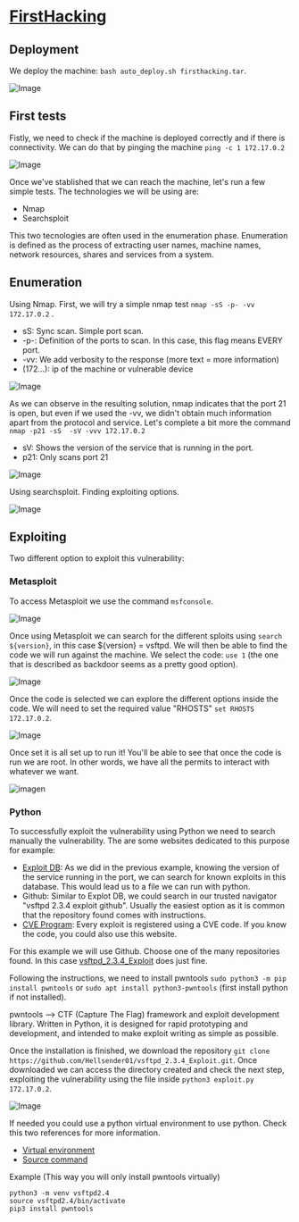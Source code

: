 # [FirstHacking](https://dockerlabs.es/)

## Deployment

We deploy the machine: ```bash auto_deploy.sh firsthacking.tar```.

![Image](https://github.com/user-attachments/assets/67c70aa9-322a-479c-b3d8-0e17fe8cb6e7)

## First tests

Fistly, we need to check if the machine is deployed correctly and if there is connectivity. We can do that by pinging the machine  ```ping -c 1 172.17.0.2```  

![Image](https://github.com/user-attachments/assets/3f889464-a2f4-44dc-833e-3d534c349aae)

Once we've stablished that we can reach the machine, let's run a few simple tests. The technologies we will be using are:
- Nmap
- Searchsploit

This two tecnologies are often used in the enumeration phase. Enumeration is defined as the process of extracting user names, machine names, network resources, shares and services from a system.

## Enumeration

Using Nmap.
First, we will try a simple nmap test ```nmap -sS -p- -vv 172.17.0.2``` .
- sS: Sync scan. Simple port scan.
- -p-: Definition of the ports to scan. In this case, this flag means EVERY port.
- -vv: We add verbosity to the response (more text = more information)
- (172...): ip of the machine or vulnerable device

![Image](https://github.com/user-attachments/assets/96f4573c-b6d8-48a9-93c8-181a1cc4c7e3)

As we can observe in the resulting solution, nmap indicates that the port 21 is open, but even if we used the -vv, we didn't obtain much information apart from the protocol and service. Let's complete a bit more the command ```nmap -p21 -sS  -sV -vvv 172.17.0.2```
- sV: Shows the version of the service that is running in the port.
- p21: Only scans port 21
  
![Image](https://github.com/user-attachments/assets/b5904d6d-c1ee-40e6-8850-df5de0cf6d77)

Using searchsploit. Finding exploiting options.

![Image](https://github.com/user-attachments/assets/ca79b983-85b0-4f32-a7e1-6f0c9a3374a9)

## Exploiting
Two different option to exploit this vulnerability:

### Metasploit
To access Metasploit we use the command ```msfconsole```. 

![Image](https://github.com/user-attachments/assets/41c25a83-aa3a-4801-ac53-0a06f9efd373)

Once using Metasploit we can search for the different sploits using ```search ${version}```, in this case ${version} = vsftpd. We will then be able to find the code we will run against the machine. We select the code:  ```use 1``` (the one that is described as backdoor seems as a pretty good option).

![Image](https://github.com/user-attachments/assets/68589428-38f3-4536-a015-b619f25c2084)

Once the code is selected we can explore the different options inside the code. We will need to set the required value "RHOSTS" ```set RHOSTS 172.17.0.2```.

![Image](https://github.com/user-attachments/assets/5f802986-e03c-4d5a-9e32-3a2c4ce128ce)

Once set it is all set up to run it! You'll be able to see that once the code is run we are root. In other words, we have all the permits to interact with whatever we want.

![imagen](https://github.com/user-attachments/assets/aecea981-cea9-4c14-a43b-2008e9ed877e)

### Python

To successfully exploit the vulnerability using Python we need to search manually the vulnerability. The are some websites dedicated to this purpose for example:
- [Exploit DB](https://www.exploit-db.com/): As we did in the previous example, knowing the version of the service running in the port, we can search for known exploits in this database. This would lead us to a file we can run with python.
- Github: Similar to Explot DB, we could search in our trusted navigator "vsftpd 2.3.4 exploit github". Usually the easiest option as it is common that the repository found comes with instructions.
- [CVE Program](https://www.cve.org/): Every exploit is registered using a CVE code. If you know the code, you could also use this website.

For this example we will use Github. Choose one of the many repositories found. In this case [vsftpd_2.3.4_Exploit](https://github.com/Hellsender01/vsftpd_2.3.4_Exploit) does just fine.

Following the instructions, we need to install pwntools ```sudo python3 -m pip install pwntools``` or ```sudo apt install python3-pwntools``` (first install python if not installed).

pwntools -->  CTF (Capture The Flag) framework and exploit development library. Written in Python, it is designed for rapid prototyping and development, and intended to make exploit writing as simple as possible.

Once the installation is finished, we download the repository ```git clone https://github.com/Hellsender01/vsftpd_2.3.4_Exploit.git```. Once downloaded we can access the directory created and check the next step, exploiting the vulnerability using the file inside ```python3 exploit.py 172.17.0.2```.

![Image](https://github.com/user-attachments/assets/f49355e9-4c71-4145-861f-b648c01ec44f)

If needed you could use a python virtual environment to use python. Check this two references for more information.
- [Virtual environment](https://docs.python.org/es/3.5/tutorial/venv.html)
- [Source command](https://www.geeksforgeeks.org/source-command-in-linux-with-examples/)

Example (This way you will only install pwntools virtually)
```
python3 -m venv vsftpd2.4
source vsftpd2.4/bin/activate
pip3 install pwntools
```






